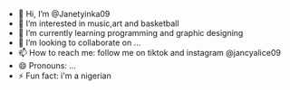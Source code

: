 - 👋 Hi, I’m @Janetyinka09
- 👀 I’m interested in music,art and basketball
- 🌱 I’m currently learning programming and graphic designing
- 💞️ I’m looking to collaborate on ...
- 📫 How to reach me: follow me on tiktok and instagram @jancyalice09
- 😄 Pronouns: ...
- ⚡ Fun fact: i'm a nigerian

<!---
Janetyinka09/Janetyinka09 is a ✨ special ✨ repository because its `README.md` (this file) appears on your GitHub profile.
You can click the Preview link to take a look at your changes.
--->
